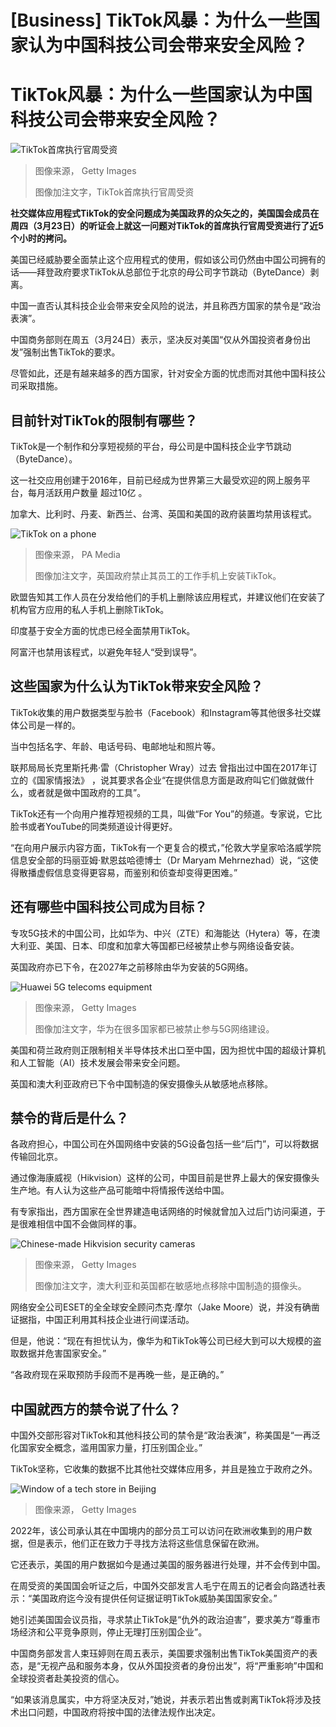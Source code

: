 # [Business] TikTok风暴：为什么一些国家认为中国科技公司会带来安全风险？

#  TikTok风暴：为什么一些国家认为中国科技公司会带来安全风险？


![TikTok首席执行官周受资](_129096115_chew_getty.jpg)

> 图像来源，  Getty Images
>
> 图像加注文字，TikTok首席执行官周受资

**社交媒体应用程式TikTok的安全问题成为美国政界的众矢之的，美国国会成员在周四（3月23日）的听证会上就这一问题对TikTok的首席执行官周受资进行了近5个小时的拷问。**

美国已经威胁要全面禁止这个应用程式的使用，假如该公司仍然由中国公司拥有的话——拜登政府要求TikTok从总部位于北京的母公司字节跳动（ByteDance）剥离。

中国一直否认其科技企业会带来安全风险的说法，并且称西方国家的禁令是“政治表演”。

中国商务部则在周五（3月24日）表示，坚决反对美国“仅从外国投资者身份出发”强制出售TikTok的要求。

尽管如此，还是有越来越多的西方国家，针对安全方面的忧虑而对其他中国科技公司采取措施。

##  目前针对TikTok的限制有哪些？

TikTok是一个制作和分享短视频的平台，母公司是中国科技企业字节跳动（ByteDance）。

这一社交应用创建于2016年，目前已经成为世界第三大最受欢迎的网上服务平台，每月活跃用户数量 超过10亿  。

加拿大、比利时、丹麦、新西兰、台湾、英国和美国的政府装置均禁用该程式。

![TikTok on a phone](_129004430_tt.jpg)

> 图像来源，  PA Media
>
> 图像加注文字，英国政府禁止其员工的工作手机上安装TikTok。

欧盟告知其工作人员在分发给他们的手机上删除该应用程式，并建议他们在安装了机构官方应用的私人手机上删除TikTok。

印度基于安全方面的忧虑已经全面禁用TikTok。

阿富汗也禁用该程式，以避免年轻人“受到误导”。

##  这些国家为什么认为TikTok带来安全风险？

TikTok收集的用户数据类型与脸书（Facebook）和Instagram等其他很多社交媒体公司是一样的。

当中包括名字、年龄、电话号码、电邮地址和照片等。

联邦局局长克里斯托弗·雷（Christopher Wray）过去 曾指出过中国在2017年订立的《国家情报法》  ，说其要求各企业“在提供信息方面是政府叫它们做就做什么，或者就是做中国政府的工具”。

TikTok还有一个向用户推荐短视频的工具，叫做“For You”的频道。专家说，它比脸书或者YouTube的同类频道设计得更好。

“在向用户展示内容方面，TikTok有一个更复合的模式，”伦敦大学皇家哈洛威学院信息安全部的玛丽亚姆·默恩兹哈德博士（Dr Maryam Mehrnezhad）说，“这使得散播虚假信息变得更容易，而鉴别和侦查却变得更困难。”

##  还有哪些中国科技公司成为目标？

专攻5G技术的中国公司，比如华为、中兴（ZTE）和海能达（Hytera）等，在澳大利亚、美国、日本、印度和加拿大等国都已经被禁止参与网络设备安装。

英国政府亦已下令，在2027年之前移除由华为安装的5G网络。

![Huawei 5G telecoms equipment](_129044773_huaweii5grouters.png)

> 图像来源，  Getty Images
>
> 图像加注文字，华为在很多国家都已被禁止参与5G网络建设。

美国和荷兰政府则正限制相关半导体技术出口至中国，因为担忧中国的超级计算机和人工智能（AI）技术发展会带来安全问题。

英国和澳大利亚政府已下令中国制造的保安摄像头从敏感地点移除。

##  禁令的背后是什么？

各政府担心，中国公司在外国网络中安装的5G设备包括一些“后门”，可以将数据传输回北京。

通过像海康威视（Hikvision）这样的公司，中国目前是世界上最大的保安摄像头生产地。有人认为这些产品可能暗中将情报传送给中国。

有专家指出，西方国家在全世界建造电话网络的时候就曾加入过后门访问渠道，于是很难相信中国不会做同样的事。

![Chinese-made Hikvision security cameras](_129044867_hikvision.png)

> 图像来源，  Getty Images
>
> 图像加注文字，澳大利亚和英国都在敏感地点移除中国制造的摄像头。

网络安全公司ESET的全全球安全顾问杰克·摩尔（Jake Moore）说，并没有确凿证据指，中国正利用其科技企业进行间谍活动。

但是，他说：“现在有担忧认为，像华为和TikTok等公司已经大到可以大规模的盗取数据并危害国家安全。”

“各政府现在采取预防手段而不是再晚一些，是正确的。”


##  中国就西方的禁令说了什么？

中国外交部形容对TikTok和其他科技公司的禁令是“政治表演”，称美国是“一再泛化国家安全概念，滥用国家力量，打压别国企业。”

TikTok坚称，它收集的数据不比其他社交媒体应用多，并且是独立于政府之外。

![Window of a tech store in Beijing](_129044870_chinatechindex1.png)

> 图像来源，  Getty Images

2022年，该公司承认其在中国境内的部分员工可以访问在欧洲收集到的用户数据，但是表示，他们正在致力于寻找方法将这些信息保留在欧洲。

它还表示，美国的用户数据如今是通过美国的服务器进行处理，并不会传到中国。

在周受资的美国国会听证之后，中国外交部发言人毛宁在周五的记者会向路透社表示：“美国政府迄今没有提供任何证据证明TikTok威胁美国国家安全。”

她引述美国国会议员指，寻求禁止TikTok是“仇外的政治迫害”，要求美方“尊重市场经济和公平竞争原则，停止无理打压别国企业”。

中国商务部发言人束珏婷则在周五表示，美国要求强制出售TikTok美国资产的表态，是“无视产品和服务本身，仅从外国投资者的身份出发”，将“严重影响”中国和全球投资者赴美投资的信心。

“如果该消息属实，中方将坚决反对，”她说，并表示若出售或剥离TikTok将涉及技术出口问题，中国政府将按中国的法律法规作出决定。


